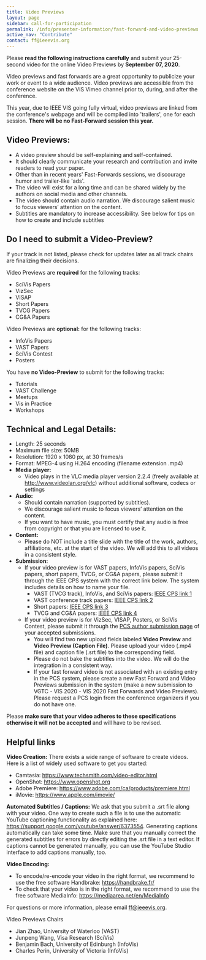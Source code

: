 ```yaml
---
title: Video Previews
layout: page
sidebar: call-for-participation
permalink: /info/presenter-information/fast-forward-and-video-previews
active_nav: "Contribute"
contact: ff@ieeevis.org
---
```



Please **read the following instructions carefully** and submit your
25-second video for the online Video Previews by **September 07, 2020**.


Video previews and fast forwards are a great opportunity to publicize
your work or event to a wide audience. Video previews are accessible
from the conference website on the VIS Vimeo channel prior to, during,
and after the conference. 




This year, due to IEEE VIS going fully virtual, video previews are linked 
from the conference's webpage and will be compiled into 'trailers', one for
each session. **There will be no Fast-Forward session this year.** 




<!--
At least one author for each accepted
submission is required to present a 25-second preview of their work
during a Fast Forward (FF) session held at the conference. The same
25-second video supports both purposes: it will be archivally
available as a standalone video with audio track, and it will also be
played during the FF session **without** the audio track while the
author speaks. Voiceover narration in the audio track is strongly
recommended to make the archival video most useful, but is not
mandatory.
--



<!--
<style>
td.videopreview {
background-color: #fde5cc;
}
td.fastforward {
background-color: #d9ead2;
}
td.left {
font-weight: bold;
vertical-align: top;
}
</style>


<table>
<thead align="center"><td></td><td class="videopreview"><b>Video Preview</b></td><td class="fastforward"><b>Fast Forward</b></td></thead>
<tbody>
<tr><td class="left">What</td><td class="videopreview">The video preview will be hosted at a video platform (Vimeo) and should advertise your work in a way that motivates viewers to read the paper. It will exist for a long time.</td>
  
<td class="fastforward">The fast forward video is the video preview <b>without any audio track</b>. The visuals should support your on-stage oral advertisement to join your conference presentation.</td></tr>
<tr><td class="left">Format</td><td colspan="2">
<b>Length:</b> 25 seconds - DO NOT include a title slide<br>
<b>Maximum file size:</b> 50MB<br>
<b>Resolution:</b> 1280 x 720 px, at 24 to 30 frames/s<br>
<b>Format:</b> MPEG-4 using H.264 encoding<br>
<b>Testing:</b> Your video should play in VLC media player version 2.2.4<br>
** More details below
</td></tr>
<tr><td class="left">Audio</td><td class="videopreview">Narration and free-to-use music<br>
** More details below</td><td class="fastforward">None</td></tr>
<tr><td rowspan="2" class="left">Who</td><td colspan="2">Papers (VAST, InfoVis, SciVis, Short Papers, TVCG, CG&amp;A, VISAP)<br>Panels<br>
** Please submit only one video that can be used with audio as VP and without audio as FF</td></tr>
<tr><td class="videopreview">Posters (all)</td><td class="fastforward">Posters (only best and honorable mention posters)<br>SciVis contest<br>VISAP art event<br>Supporters<br></td></tr>
</tbody>
</table>
-->


## Video Previews: 


- A video preview should be self-explaining and self-contained. 
- It should clearly communicate your research and contribution and invite readers to read your paper.
- Other than in recent years' Fast-Forwards sessions, we discourage humor and trailer-like 'ads'. 
- The video will exist for a long time and can be shared widely by the authors on social media and other channels. 
- The video should contain audio narration. We discourage salient music to focus viewers’ attention on the content.
- Subtitles are mandatory to increase accessibility. See below for tips on how to create and include subtitles


## Do I need to submit a Video-Preview? 
If your track is not listed, please check for updates later as all track chairs are finalizing their decisions.


Video Previews are **required** for the following tracks:
- SciVis Papers
- VizSec
- VISAP
- Short Papers
- TVCG Papers
- CG&amp;A Papers


Video Previews are **optional:** for the following tracks:
- InfoVis Papers
- VAST Papers
- SciVis Contest
- Posters


You have **no Video-Preview** to submit for the following tracks:
- Tutorials
- VAST Challenge
- Meetups
- Vis in Practice
- Workshops




## Technical and Legal Details: 


- Length: 25 seconds
- Maximum file size: 50MB
- Resolution: 1920 x 1080 px, at 30 frames/s
- Format: MPEG-4 using H.264 encoding (filename extension .mp4)
- **Media player:**
  - Video plays in the VLC media player version 2.2.4 (freely available at http://www.videolan.org/vlc) without additional software, codecs or settings
- **Audio:**
  - Should contain narration (supported by subtitles). 
  - We discourage salient music to focus viewers’ attention on the content.
  - If you want to have music, you must certify that any audio is free from copyright or that you are licensed to use it.
- **Content:** 
  - Please do NOT include a title slide with the title of the work, authors, affiliations, etc. at the start of the video. We will add this to all videos in a consistent style.
- **Submission:**
  - If your video preview is for VAST papers, InfoVis papers, SciVis papers, short papers, TVCG, or CG&amp;A papers, please submit it through the IEEE CPS system with the correct link below. The system includes details on how to name your file.
    - VAST (TVCG track), InfoVis, and SciVis papers: [IEEE CPS link 1]( https://www.ieeecps.org/#!/auth/login?ak=1&pid=6npUPAW09ZkWTxZu1x6eqt)
    - VAST conference track papers: [IEEE CPS link 2]( https://www.ieeecps.org/#!/auth/login?ak=1&pid=1STjhXEs7pnq6MVRHsS1GZ)
    - Short papers: [IEEE CPS link 3](https://www.ieeecps.org/#!/auth/login?ak=1&pid=6FmDqudXOcyXV0lDKiEQXe)
    - TVCG and CG&amp;A papers: [IEEE CPS link 4](https://www.ieeecps.org/)
  - If your video preview is for VizSec, VISAP, Posters, or SciVis Contest, please submit it through the [PCS author submission page](https://new.precisionconference.com/vgtc) of your accepted submissions. 
    - You will find two new upload fields labeled **Video Preview** and **Video Preview (Caption File)**. Please upload your video (.mp4 file) and caption file (.srt file) to the corresponding field. 
    - Please do not bake the subtitles into the video. We will do the integration in a consistent way.
    - If your fast forward video is not associated with an existing entry in the PCS system, please create a new Fast Forward and Video Previews submission in the system (make a new submission to VGTC - VIS 2020 - VIS 2020 Fast Forwards and Video Previews). Please request a PCS login from the conference organizers if you do not have one.


Please **make sure that your video adheres to these specifications otherwise it will not be accepted** and will have to be revised.


## Helpful links


**Video Creation:**
There exists a wide range of software to create videos. Here is a list of widely used software to get you started:
- Camtasia: https://www.techsmith.com/video-editor.html
- OpenShot: https://www.openshot.org 
- Adobe Premiere:  https://www.adobe.com/ca/products/premiere.html	
- iMovie: https://www.apple.com/imovie/


**Automated Subtitles / Captions:**
We ask that you submit a .srt file along with your video. One way to create such a file is to use the automatic YouTube captioning functionality as explained here:  https://support.google.com/youtube/answer/6373554. Generating captions automatically can take some time. Make sure that you manually correct the generated subtitles for errors by directly editing the .srt file in a text editor. If captions cannot be generated manually, you can use the YouTube Studio interface to add captions manually, too.


**Video Encoding:** 
- To encode/re-encode your video in the right format, we recommend to use the free software Handbrake: https://handbrake.fr/ 
- To check that your video is in the right format, we recommend to use the free software MediaInfo: https://mediaarea.net/en/MediaInfo




For questions or more information, please email ff@ieeevis.org.




Video Previews Chairs


- Jian Zhao, University of Waterloo (VAST)
- Junpeng Wang, Visa Research (SciVis)
- Benjamin Bach, University of Edinburgh (InfoVis)
- Charles Perin, University of Victoria (InfoVis)
